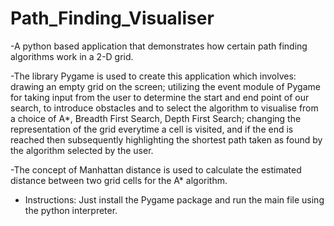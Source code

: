 # Path_Finding_Visualiser
-A python based application that demonstrates how certain path finding algorithms work in a 2-D grid. 

-The library Pygame is used to create this application which involves: drawing an empty grid on the screen; utilizing the event module of Pygame for taking input from the user to determine the start and end point of our search, to introduce obstacles and to select the algorithm to visualise from a choice of A*, Breadth First Search, Depth First Search;  changing the representation of the grid everytime a cell is visited, and if the end is reached then subsequently highlighting the shortest path taken as found by the algorithm selected by the user.
  
-The concept of Manhattan distance is used to calculate the estimated distance between two grid cells for the A* algorithm.

- Instructions:
  Just install the Pygame package and run the main file using the python interpreter.
